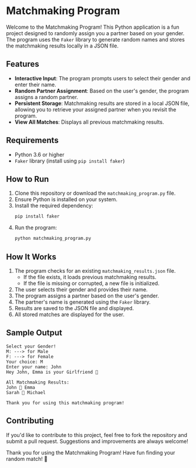 # Matchmaking Program

Welcome to the Matchmaking Program! This Python application is a fun project designed to randomly assign you a partner based on your gender. The program uses the `Faker` library to generate random names and stores the matchmaking results locally in a JSON file.

## Features

- **Interactive Input**: The program prompts users to select their gender and enter their name.
- **Random Partner Assignment**: Based on the user's gender, the program assigns a random partner.
- **Persistent Storage**: Matchmaking results are stored in a local JSON file, allowing you to retrieve your assigned partner when you revisit the program.
- **View All Matches**: Displays all previous matchmaking results.

## Requirements

- Python 3.6 or higher
- `Faker` library (install using `pip install faker`)

## How to Run

1. Clone this repository or download the `matchmaking_program.py` file.
2. Ensure Python is installed on your system.
3. Install the required dependency:
   ```bash
   pip install faker
   ```
4. Run the program:
   ```bash
   python matchmaking_program.py
   ```

## How It Works

1. The program checks for an existing `matchmaking_results.json` file.
   - If the file exists, it loads previous matchmaking results.
   - If the file is missing or corrupted, a new file is initialized.
2. The user selects their gender and provides their name.
3. The program assigns a partner based on the user's gender.
4. The partner's name is generated using the `Faker` library.
5. Results are saved to the JSON file and displayed.
6. All stored matches are displayed for the user.

## Sample Output

```
Select your Gender!
M: ---> for Male
F: ---> for Female
Your choice: M
Enter your name: John
Hey John, Emma is your Girlfriend 💖

All Matchmaking Results:
John 💖 Emma
Sarah 💖 Michael

Thank you for using this matchmaking program!
```

## Contributing

If you'd like to contribute to this project, feel free to fork the repository and submit a pull request. Suggestions and improvements are always welcome!

Thank you for using the Matchmaking Program! Have fun finding your random match! 💖
